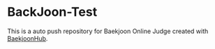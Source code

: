 # BackJoon-Test
This is a auto push repository for Baekjoon Online Judge created with [BaekjoonHub](https://github.com/BaekjoonHub/BaekjoonHub).

